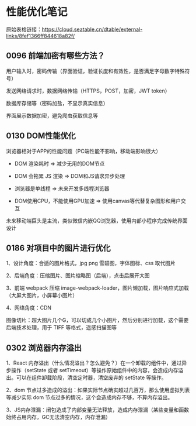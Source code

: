 # 性能优化笔记 

 原始表格链接：https://cloud.seatable.cn/dtable/external-links/8fef1366ff844618a82f/

 
## 0096 前端加密有哪些方法？


用户输入时，密码传输（界面验证，验证长度和有效性，是否满足字母数字特殊符号）

发送网络请求时，数据网络传输（HTTPS，POST，加密，JWT token）

数据库存储等（密码加盐，不显示真实信息）

界面展示数据加密，避免爬虫获取信息等



   
## 0130 DOM性能优化


浏览器相对于APP的性能问题（PC端性能不影响，移动端影响很大）



- DOM 渲染耗时 => 减少无用的DOM节点

- DOM 会拖累 JS 渲染 => DOM和JS请求异步处理

- 浏览器是单线程 => 未来开发多线程浏览器

- DOM使用CPU，不能使用GPU加速 => 使用canvas等代替复杂图形和用户交互



未来移动端巨头是主流，类似微信内嵌QQ浏览器，使用内部小程序完成传统界面设计



   
## 0186 对项目中的图片进行优化


1、设计角度：合适的图片格式，jpg png 雪碧图，字体图标、css 取代图片

2、后端角度：压缩图片、图片缩略图（后端），点击后展开大图

3、前端 webpack 压缩 image-webpack-loader，图片懒加载，图片响应式加载（大屏大图片，小屏幕小图片）

4、网络角度：CDN

图像切片：超大图片几个G，可以切成几个小图片，然后分别进行加载，这个需要后端技术处理，用于 TIFF 等格式，遥感扫描图等



   
## 0302 浏览器内存溢出


1、React 内存溢出（什么情况溢出？怎么避免？）在一个卸载的组件中，通过异步操作（setState 或者 setTimeout）等操作原始组件中的内容，会造成内存溢出。可以在组件卸载阶段，清空定时器，清空废弃的 setState 等操作。

2、dom 节点过多造成的溢出：如果实际节点确实超过几百万，那么使用虚拟列表等减少实际 dom 节点过多的情况，这个会造成内存不够，不算内存溢出。

3、JS内存泄漏：闭包造成了内部变量无法释放，造成内存泄漏（某些变量和函数始终占用内存，GC无法清空内存，内存泄漏）



  